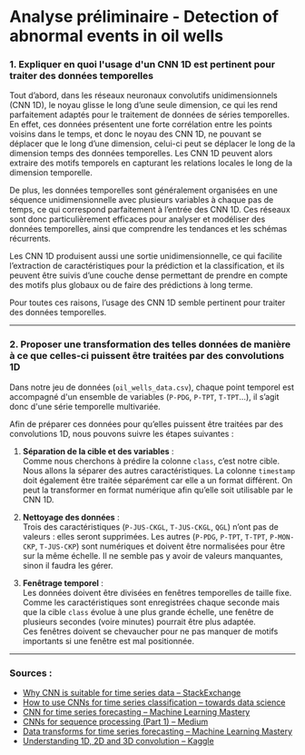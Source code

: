 # Analyse préliminaire - Detection of abnormal events in oil wells

### 1. Expliquer en quoi l'usage d'un CNN 1D est pertinent pour traiter des données temporelles

Tout d’abord, dans les réseaux neuronaux convolutifs unidimensionnels (CNN 1D), le noyau glisse le long d’une seule dimension, ce qui les rend parfaitement adaptés pour le traitement de données de séries temporelles. En effet, ces données présentent une forte corrélation entre les points voisins dans le temps, et donc le noyau des CNN 1D, ne pouvant se déplacer que le long d’une dimension, celui-ci peut se déplacer le long de la dimension temps des données temporelles. Les CNN 1D peuvent alors extraire des motifs temporels en capturant les relations locales le long de la dimension temporelle.

De plus, les données temporelles sont généralement organisées en une séquence unidimensionnelle avec plusieurs variables à chaque pas de temps, ce qui correspond parfaitement à l’entrée des CNN 1D. Ces réseaux sont donc particulièrement efficaces pour analyser et modéliser des données temporelles, ainsi que comprendre les tendances et les schémas récurrents.

Les CNN 1D produisent aussi une sortie unidimensionnelle, ce qui facilite l’extraction de caractéristiques pour la prédiction et la classification, et ils peuvent être suivis d’une couche dense permettant de prendre en compte des motifs plus globaux ou de faire des prédictions à long terme.

Pour toutes ces raisons, l’usage des CNN 1D semble pertinent pour traiter des données temporelles.

---

### 2. Proposer une transformation des telles données de manière à ce que celles-ci puissent être traitées par des convolutions 1D

Dans notre jeu de données (`oil_wells_data.csv`), chaque point temporel est accompagné d'un ensemble de variables (`P-PDG`, `P-TPT`, `T-TPT`…), il s’agit donc d'une série temporelle multivariée.

Afin de préparer ces données pour qu’elles puissent être traitées par des convolutions 1D, nous pouvons suivre les étapes suivantes :

1. **Séparation de la cible et des variables** :  
   Comme nous cherchons à prédire la colonne `class`, c’est notre cible. Nous allons la séparer des autres caractéristiques. La colonne `timestamp` doit également être traitée séparément car elle a un format différent. On peut la transformer en format numérique afin qu’elle soit utilisable par le CNN 1D.

2. **Nettoyage des données** :  
   Trois des caractéristiques (`P-JUS-CKGL`, `T-JUS-CKGL`, `QGL`) n’ont pas de valeurs : elles seront supprimées. Les autres (`P-PDG`, `P-TPT`, `T-TPT`, `P-MON-CKP`, `T-JUS-CKP`) sont numériques et doivent être normalisées pour être sur la même échelle. Il ne semble pas y avoir de valeurs manquantes, sinon il faudra les gérer.

3. **Fenêtrage temporel** :  
   Les données doivent être divisées en fenêtres temporelles de taille fixe. Comme les caractéristiques sont enregistrées chaque seconde mais que la cible `class` évolue à une plus grande échelle, une fenêtre de plusieurs secondes (voire minutes) pourrait être plus adaptée.  
   Ces fenêtres doivent se chevaucher pour ne pas manquer de motifs importants si une fenêtre est mal positionnée.

---

### Sources :

- [Why CNN is suitable for time series data – StackExchange](https://stats.stackexchange.com/questions/550769/why-cnn-is-suitable-for-time-series-data)
- [How to use CNNs for time series classification – towards data science](https://towardsdatascience.com/how-to-use-convolutional-neural-networks-for-time-series-classification-56b1b0a07a57)
- [CNN for time series forecasting – Machine Learning Mastery](https://machinelearningmastery.com/how-to-develop-convolutional-neural-network-models-for-time-series-forecasting/)
- [CNNs for sequence processing (Part 1) – Medium](https://laxfed.medium.com/convolutional-neural-networks-for-sequence-processing-part-1-420dd9b500)
- [Data transforms for time series forecasting – Machine Learning Mastery](https://machinelearningmastery.com/machine-learning-data-transforms-for-time-series-forecasting/)
- [Understanding 1D, 2D and 3D convolution – Kaggle](https://www.kaggle.com/code/mersico/understanding-1d-2d-and-3d-convolution-network)